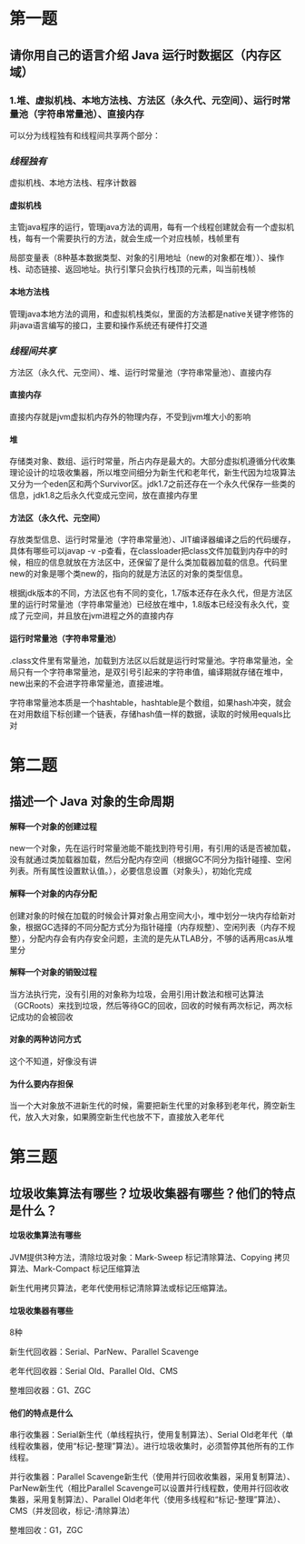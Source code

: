 # 第一题

## 请你用自己的语言介绍 Java 运行时数据区（内存区域）

### 1.**堆、虚拟机栈、本地方法栈、方法区（永久代、元空间）、运行时常量池（字符串常量池）、直接内存**

可以分为线程独有和线程间共享两个部分：

### ***线程独有***

虚拟机栈、本地方法栈、程序计数器

#### 虚拟机栈

主管java程序的运行，管理java方法的调用，每有一个线程创建就会有一个虚拟机栈，每有一个需要执行的方法，就会生成一个对应栈帧，栈帧里有

局部变量表（8种基本数据类型、对象的引用地址（new的对象都在堆））、操作栈、动态链接、返回地址。执行引擎只会执行栈顶的元素，叫当前栈帧

#### 本地方法栈

管理java本地方法的调用，和虚拟机栈类似，里面的方法都是native关键字修饰的非java语言编写的接口，主要和操作系统还有硬件打交道



### ***线程间共享***

方法区（永久代、元空间）、堆、运行时常量池（字符串常量池）、直接内存

#### 直接内存

直接内存就是jvm虚拟机内存外的物理内存，不受到jvm堆大小的影响

#### 堆

存储类对象、数组、运行时常量，所占内存是最大的。大部分虚拟机遵循分代收集理论设计的垃圾收集器，所以堆空间细分为新生代和老年代，新生代因为垃圾算法又分为一个eden区和两个Survivor区。jdk1.7之前还存在一个永久代保存一些类的信息，jdk1.8之后永久代变成元空间，放在直接内存里

#### 方法区（永久代、元空间）

存放类型信息、运行时常量池（字符串常量池）、JIT编译器编译之后的代码缓存，具体有哪些可以javap -v -p查看，在classloader把class文件加载到内存中的时候，相应的信息就放在方法区中，还保留了是什么类加载器加载的信息。代码里new的对象是哪个类new的，指向的就是方法区的对象的类型信息。

根据jdk版本的不同，方法区也有不同的变化，1.7版本还存在永久代，但是方法区里的运行时常量池（字符串常量池）已经放在堆中，1.8版本已经没有永久代，变成了元空间，并且放在jvm进程之外的直接内存

#### 运行时常量池（字符串常量池）

.class文件里有常量池，加载到方法区以后就是运行时常量池。字符串常量池，全局只有一个字符串常量池，是双引号引起来的字符串值，编译期就存储在堆中，new出来的不会进字符串常量池，直接进堆。

字符串常量池本质是一个hashtable，hashtable是个数组，如果hash冲突，就会在对用数组下标创建一个链表，存储hash值一样的数据，读取的时候用equals比对





# 第二题 

## 描述一个 Java 对象的生命周期

#### 解释一个对象的创建过程

new一个对象，先在运行时常量池能不能找到符号引用，有引用的话是否被加载，没有就通过类加载器加载，然后分配内存空间（根据GC不同分为指针碰撞、空闲列表。所有属性设置默认值。），必要信息设置（对象头），初始化完成

#### 解释一个对象的内存分配

创建对象的时候在加载的时候会计算对象占用空间大小，堆中划分一块内存给新对象，根据GC选择的不同分配方式分为指针碰撞（内存规整）、空闲列表（内存不规整），分配内存会有内存安全问题，主流的是先从TLAB分，不够的话再用cas从堆里分

#### 解释一个对象的销毁过程

当方法执行完，没有引用的对象称为垃圾，会用引用计数法和根可达算法（GCRoots）来找到垃圾，然后等待GC的回收，回收的时候有两次标记，两次标记成功的会被回收

#### 对象的两种访问方式

这个不知道，好像没有讲

#### 为什么要内存担保

当一个大对象放不进新生代的时候，需要把新生代里的对象移到老年代，腾空新生代，放入大对象，如果腾空新生代也放不下，直接放入老年代



# 第三题

## 垃圾收集算法有哪些？垃圾收集器有哪些？他们的特点是什么？

#### 垃圾收集算法有哪些

JVM提供3种方法，清除垃圾对象：Mark-Sweep 标记清除算法、Copying 拷贝算法、Mark-Compact 标记压缩算法

新生代用拷贝算法，老年代使用标记清除算法或标记压缩算法。

#### 垃圾收集器有哪些

8种

新生代回收器：Serial、ParNew、Parallel Scavenge

老年代回收器：Serial Old、Parallel Old、CMS

整堆回收器：G1、ZGC

#### 他们的特点是什么

串行收集器：Serial新生代（单线程执行，使用复制算法）、Serial Old老年代（单线程收集器，使用“标记-整理”算法）。进行垃圾收集时，必须暂停其他所有的工作线程。

并行收集器：Parallel Scavenge新生代（使用并行回收收集器，采用复制算法）、ParNew新生代（相比Parallel Scavenge可以设置并行线程数，使用并行回收收集器，采用复制算法）、Parallel Old老年代（使用多线程和“标记-整理”算法）、CMS（并发回收，标记-清除算法）

整堆回收：G1，ZGC


